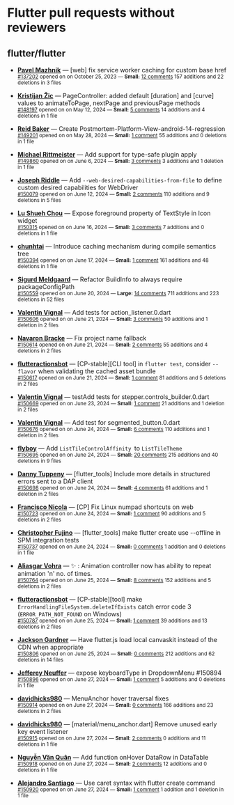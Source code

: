 # Flutter pull requests without reviewers

## flutter/flutter

* **[Pavel Mazhnik](https://github.com/p-mazhnik)** &mdash; [web] fix service worker caching for custom base href<br />
    <sub>[#137202](https://github.com/flutter/flutter/pull/137202) opened on on October 25, 2023 &mdash; **Small:** [12 comments](https://github.com/flutter/flutter/pull/137202) 157 additions and 22 deletions in 3 files</sub><br />

* **[Kristijan Žic](https://github.com/KristijanZic)** &mdash; PageController: added default [duration] and [curve] values to animateToPage, nextPage and previousPage methods<br />
    <sub>[#148197](https://github.com/flutter/flutter/pull/148197) opened on on May 12, 2024 &mdash; **Small:** [5 comments](https://github.com/flutter/flutter/pull/148197) 14 additions and 4 deletions in 1 file</sub><br />

* **[Reid Baker](https://github.com/reidbaker)** &mdash; Create Postmortem-Platform-View-android-14-regression<br />
    <sub>[#149201](https://github.com/flutter/flutter/pull/149201) opened on on May 28, 2024 &mdash; **Small:** [1 comment](https://github.com/flutter/flutter/pull/149201) 55 additions and 0 deletions in 1 file</sub><br />

* **[Michael Rittmeister](https://github.com/DRSchlaubi)** &mdash; Add support for type-safe plugin apply<br />
    <sub>[#149860](https://github.com/flutter/flutter/pull/149860) opened on on June 6, 2024 &mdash; **Small:** [3 comments](https://github.com/flutter/flutter/pull/149860) 3 additions and 1 deletion in 1 file</sub><br />

* **[Joseph Riddle](https://github.com/joeriddles)** &mdash; Add `--web-desired-capabilities-from-file` to define custom desired capabilities for WebDriver<br />
    <sub>[#150079](https://github.com/flutter/flutter/pull/150079) opened on on June 12, 2024 &mdash; **Small:** [2 comments](https://github.com/flutter/flutter/pull/150079) 110 additions and 9 deletions in 5 files</sub><br />

* **[Lu Shueh Chou](https://github.com/evan361425)** &mdash; Expose foreground property of TextStyle in Icon widget<br />
    <sub>[#150315](https://github.com/flutter/flutter/pull/150315) opened on on June 16, 2024 &mdash; **Small:** [3 comments](https://github.com/flutter/flutter/pull/150315) 7 additions and 0 deletions in 1 file</sub><br />

* **[chunhtai](https://github.com/chunhtai)** &mdash; Introduce caching mechanism during compile semantics tree<br />
    <sub>[#150394](https://github.com/flutter/flutter/pull/150394) opened on on June 17, 2024 &mdash; **Small:** [1 comment](https://github.com/flutter/flutter/pull/150394) 161 additions and 48 deletions in 1 file</sub><br />

* **[Sigurd Meldgaard](https://github.com/sigurdm)** &mdash; Refactor BuildInfo to always require packageConfigPath<br />
    <sub>[#150559](https://github.com/flutter/flutter/pull/150559) opened on on June 20, 2024 &mdash; **Large:** [14 comments](https://github.com/flutter/flutter/pull/150559) 711 additions and 223 deletions in 52 files</sub><br />

* **[Valentin Vignal](https://github.com/ValentinVignal)** &mdash; Add tests for action_listener.0.dart<br />
    <sub>[#150606](https://github.com/flutter/flutter/pull/150606) opened on on June 21, 2024 &mdash; **Small:** [3 comments](https://github.com/flutter/flutter/pull/150606) 50 additions and 1 deletion in 2 files</sub><br />

* **[Navaron Bracke](https://github.com/navaronbracke)** &mdash; Fix project name fallback<br />
    <sub>[#150614](https://github.com/flutter/flutter/pull/150614) opened on on June 21, 2024 &mdash; **Small:** [2 comments](https://github.com/flutter/flutter/pull/150614) 55 additions and 4 deletions in 2 files</sub><br />

* **[flutteractionsbot](https://github.com/flutteractionsbot)** &mdash; [CP-stable][CLI tool] in `flutter test`, consider `--flavor` when validating the cached asset bundle<br />
    <sub>[#150617](https://github.com/flutter/flutter/pull/150617) opened on on June 21, 2024 &mdash; **Small:** [1 comment](https://github.com/flutter/flutter/pull/150617) 81 additions and 5 deletions in 2 files</sub><br />

* **[Valentin Vignal](https://github.com/ValentinVignal)** &mdash; testAdd tests for stepper.controls_builder.0.dart<br />
    <sub>[#150669](https://github.com/flutter/flutter/pull/150669) opened on on June 23, 2024 &mdash; **Small:** [1 comment](https://github.com/flutter/flutter/pull/150669) 21 additions and 1 deletion in 2 files</sub><br />

* **[Valentin Vignal](https://github.com/ValentinVignal)** &mdash; Add test for segmented_button.0.dart<br />
    <sub>[#150676](https://github.com/flutter/flutter/pull/150676) opened on on June 24, 2024 &mdash; **Small:** [6 comments](https://github.com/flutter/flutter/pull/150676) 110 additions and 1 deletion in 2 files</sub><br />

* **[flyboy](https://github.com/hello-coder-xu)** &mdash; Add `ListTileControlAffinity `to `ListTileTheme`<br />
    <sub>[#150695](https://github.com/flutter/flutter/pull/150695) opened on on June 24, 2024 &mdash; **Small:** [20 comments](https://github.com/flutter/flutter/pull/150695) 215 additions and 40 deletions in 9 files</sub><br />

* **[Danny Tuppeny](https://github.com/DanTup)** &mdash; [flutter_tools] Include more details in structured errors sent to a DAP client<br />
    <sub>[#150698](https://github.com/flutter/flutter/pull/150698) opened on on June 24, 2024 &mdash; **Small:** [4 comments](https://github.com/flutter/flutter/pull/150698) 61 additions and 1 deletion in 2 files</sub><br />

* **[Francisco Nicola](https://github.com/m3c-fnicola)** &mdash; [CP] Fix Linux numpad shortcuts on web<br />
    <sub>[#150723](https://github.com/flutter/flutter/pull/150723) opened on on June 24, 2024 &mdash; **Small:** [1 comment](https://github.com/flutter/flutter/pull/150723) 90 additions and 5 deletions in 2 files</sub><br />

* **[Christopher Fujino](https://github.com/christopherfujino)** &mdash; [flutter_tools] make flutter create use --offline in SPM integration tests<br />
    <sub>[#150737](https://github.com/flutter/flutter/pull/150737) opened on on June 24, 2024 &mdash; **Small:** [0 comments](https://github.com/flutter/flutter/pull/150737) 1 addition and 0 deletions in 1 file</sub><br />

* **[Aliasgar Vohra](https://github.com/aliasgar4558)** &mdash; ✨ : Animation controller now has ability to repeat animation 'n' no. of times.<br />
    <sub>[#150764](https://github.com/flutter/flutter/pull/150764) opened on on June 25, 2024 &mdash; **Small:** [8 comments](https://github.com/flutter/flutter/pull/150764) 152 additions and 5 deletions in 2 files</sub><br />

* **[flutteractionsbot](https://github.com/flutteractionsbot)** &mdash; [CP-stable][tool] make `ErrorHandlingFileSystem.deleteIfExists` catch error code 3 (`ERROR_PATH_NOT_FOUND` on Windows)<br />
    <sub>[#150787](https://github.com/flutter/flutter/pull/150787) opened on on June 25, 2024 &mdash; **Small:** [1 comment](https://github.com/flutter/flutter/pull/150787) 39 additions and 13 deletions in 2 files</sub><br />

* **[Jackson Gardner](https://github.com/eyebrowsoffire)** &mdash; Have flutter.js load local canvaskit instead of the CDN when appropriate<br />
    <sub>[#150806](https://github.com/flutter/flutter/pull/150806) opened on on June 25, 2024 &mdash; **Small:** [0 comments](https://github.com/flutter/flutter/pull/150806) 212 additions and 62 deletions in 14 files</sub><br />

* **[Jefferey Neuffer](https://github.com/j7126)** &mdash; expose keyboardType in DropdownMenu #150894<br />
    <sub>[#150896](https://github.com/flutter/flutter/pull/150896) opened on on June 27, 2024 &mdash; **Small:** [1 comment](https://github.com/flutter/flutter/pull/150896) 5 additions and 0 deletions in 1 file</sub><br />

* **[davidhicks980](https://github.com/davidhicks980)** &mdash; MenuAnchor hover traversal fixes<br />
    <sub>[#150914](https://github.com/flutter/flutter/pull/150914) opened on on June 27, 2024 &mdash; **Small:** [0 comments](https://github.com/flutter/flutter/pull/150914) 166 additions and 23 deletions in 2 files</sub><br />

* **[davidhicks980](https://github.com/davidhicks980)** &mdash; [material/menu_anchor.dart] Remove unused early key event listener<br />
    <sub>[#150915](https://github.com/flutter/flutter/pull/150915) opened on on June 27, 2024 &mdash; **Small:** [2 comments](https://github.com/flutter/flutter/pull/150915) 0 additions and 11 deletions in 1 file</sub><br />

* **[Nguyễn Văn Quân](https://github.com/QunNguyen)** &mdash; Add function onHover DataRow in DataTable<br />
    <sub>[#150918](https://github.com/flutter/flutter/pull/150918) opened on on June 27, 2024 &mdash; **Small:** [2 comments](https://github.com/flutter/flutter/pull/150918) 12 additions and 0 deletions in 1 file</sub><br />

* **[Alejandro Santiago](https://github.com/alestiago)** &mdash; Use caret syntax with flutter create command<br />
    <sub>[#150920](https://github.com/flutter/flutter/pull/150920) opened on on June 27, 2024 &mdash; **Small:** [1 comment](https://github.com/flutter/flutter/pull/150920) 1 addition and 1 deletion in 1 file</sub><br />

